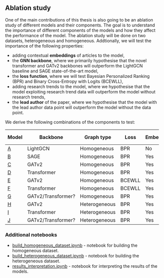 ## Ablation study

One of the main contributions of this thesis is also going to be an ablation study of different models and their
components. The goal is to understand the importance of different components of the models and how they affect the
performance of the model. The ablation study will be done on two datasets, heterogeneous and homogeneous. Addtionally,
we will test the importance of the following properties:

- adding contextual **embeddings** of articles to the model,
- the **GNN backbone**, where we primarily hypothesise that the novel transformer and GATv2 backbones will outperform
  the
  LightGCN baseline and SAGE state-of-the-art model,
- the **loss function**, where we will test Bayesian Personalized Ranking (BPR) and Binary Cross-Entropy with
  Logits (BCEWLL),
- adding research trends to the model, where we hypothesise that the model exploiting research trend data will
  outperform the model without research trends,
- the **lead author** of the paper, where we hypothesise that the model with the lead author data point will outperform
  the model without the data point.

We derive the following combinations of the components to test:

| Model              | Backbone           | Graph type    | Loss   | Embeddings? | Research trends? | Lead author? |
|--------------------|--------------------|---------------|--------|-------------|------------------|--------------|
| [A](model_A.ipynb) | LightGCN           | Homogeneous   | BPR    | No          | No               | No           |
| [B](model_B.ipynb) | SAGE               | Homogeneous   | BPR    | Yes         | No               | No           |
| [C](model_C.ipynb) | GATv2              | Homogeneous   | BPR    | Yes         | No               | No           |
| [D](model_D.ipynb) | Transformer        | Homogeneous   | BPR    | Yes         | No               | No           |
| [E](model_E.ipynb) | GATv2              | Homogeneous   | BCEWLL | Yes         | No               | No           |
| [F](model_F.ipynb) | Transformer        | Homogeneous   | BCEWLL | Yes         | No               | No           |
| [G](model_G.ipynb) | GATv2/Transformer? | Homogeneous   | BPR    | Yes         | Yes              | No           |
| [H](model_H.ipynb) | GATv2              | Heterogeneous | BPR    | Yes         | No               | No           |
| [I](model_I.ipynb) | Transformer        | Heterogeneous | BPR    | Yes         | No               | No           |
| [J](model_J.ipynb) | GATv2/Transformer? | Heterogeneous | BPR    | Yes         | No               | Yes          |

### Additional notebooks

- [build_homogeneous_dataset.ipynb](build_homogeneous_dataset.ipynb) - notebook for building the homogeneous dataset.
- [build_heterogeneous_dataset.ipynb](build_heterogeneous_dataset.ipynb) - notebook for building the heterogeneous
  dataset.
- [results_interpretation.ipynb](results_interpretation.ipynb) - notebook for interpreting the results of the models.